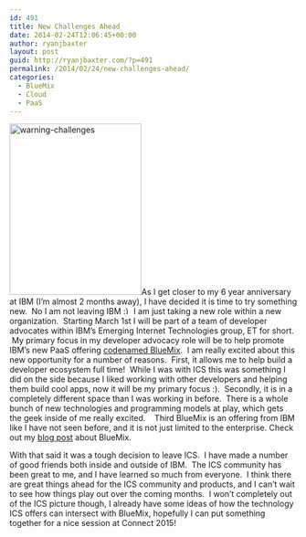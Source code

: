 ```yaml
---
id: 491
title: New Challenges Ahead
date: 2014-02-24T12:06:45+00:00
author: ryanjbaxter
layout: post
guid: http://ryanjbaxter.com/?p=491
permalink: /2014/02/24/new-challenges-ahead/
categories:
  - BlueMix
  - Cloud
  - PaaS
---
```

[<img class="alignright size-medium wp-image-519" alt="warning-challenges" src="http://ryanjbaxter.com/wp-content/uploads/2014/02/warning-challenges-231x300.jpg" width="231" height="300" />](http://ryanjbaxter.com/wp-content/uploads/2014/02/warning-challenges.jpg)As I get closer to my 6 year anniversary at IBM (I&#8217;m almost 2 months away), I have decided it is time to try something new.  No I am not leaving IBM  <img src="http://ryanjbaxter.com/wp-includes/images/smilies/simple-smile.png" alt=":)" class="wp-smiley" style="height: 1em; max-height: 1em;" /> I am just taking a new role within a new organization.  Starting March 1st I will be part of a team of developer advocates within IBM&#8217;s Emerging Internet Technologies group, ET for short.  My primary focus in my developer advocacy role will be to help promote IBM&#8217;s new PaaS offering <a href="https://ace.ng.bluemix.net/" target="_blank">codenamed BlueMix</a>.  I am really excited about this new opportunity for a number of reasons.  First, it allows me to help build a developer ecosystem full time!  While I was with ICS this was something I did on the side because I liked working with other developers and helping them build cool apps, now it will be my primary focus :).  Secondly, it is in a completely different space than I was working in before.  There is a whole bunch of new technologies and programming models at play, which gets the geek inside of me really excited.    Third BlueMix is an offering from IBM like I have not seen before, and it is not just limited to the enterprise. Check out my [blog post](http://ryanjbaxter.com/2014/02/24/what-is-codename-bluemix/ "What Is Codename: BlueMix?") about BlueMix.

With that said it was a tough decision to leave ICS.  I have made a number of good friends both inside and outside of IBM.  The ICS community has been great to me, and I have learned so much from everyone.  I think there are great things ahead for the ICS community and products, and I can&#8217;t wait to see how things play out over the coming months.  I won&#8217;t completely out of the ICS picture though, I already have some ideas of how the technology ICS offers can intersect with BlueMix, hopefully I can put something together for a nice session at Connect 2015!